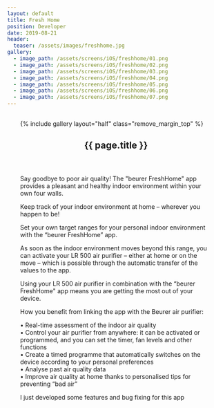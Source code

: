 ```yaml
---
layout: default
title: Fresh Home
position: Developer
date: 2019-08-21
header:
  teaser: /assets/images/freshhome.jpg
gallery:
  - image_path: /assets/screens/iOS/freshhome/01.png
  - image_path: /assets/screens/iOS/freshhome/02.png
  - image_path: /assets/screens/iOS/freshhome/03.png
  - image_path: /assets/screens/iOS/freshhome/04.png
  - image_path: /assets/screens/iOS/freshhome/05.png
  - image_path: /assets/screens/iOS/freshhome/06.png
  - image_path: /assets/screens/iOS/freshhome/07.png
---
```


<div id="main" role="main">    
      <meta itemprop="headline" content="{{ page.title }}"/>
      <meta itemprop="description" content="{{ page.header.description }}"/>
      <div class="page__inner-wrap" style="margin: 30px;">
      <div class="project-container left">
        <section class="page__content" itemprop="text">
             {% include gallery layout="half" class="remove_margin_top" %}
         </section>
      </div>
      <div class="project-container right">        
        <section class="page__content" itemprop="text">
        <header>
          <h1 id="page-title" class="page__title" itemprop="headline">{{ page.title }}</h1>
        </header>
            <p>Say goodbye to poor air quality! The "beurer FreshHome" app provides a pleasant and healthy indoor environment within your own four walls.</p>
            <p>Keep track of your indoor environment at home – wherever you happen to be!</p>
            <p>Set your own target ranges for your personal indoor environment with the “beurer FreshHome” app.</p>
            <p>As soon as the indoor environment moves beyond this range, you can activate your LR 500 air purifier – either at home or on the move – which is possible through the automatic transfer of the values to the app.</p>
            <p>Using your LR 500 air purifier in combination with the “beurer FreshHome" app means you are getting the most out of your device.</p>
            <p>How you benefit from linking the app with the Beurer air purifier:</p>
            <p>• Real-time assessment of the indoor air quality<br/>
                • Control your air purifier from anywhere: it can be activated or programmed, and you can set the timer, fan levels and other functions<br/>
                • Create a timed programme that automatically switches on the device according to your personal preferences<br/>
                • Analyse past air quality data<br/>
                • Improve air quality at home thanks to personalised tips for preventing “bad air”<br/>
              </p>
              <p>I just developed some features and bug fixing for this app</p>
        </section>
         </div>
       </div>       
</div>